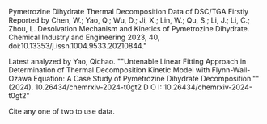 Pymetrozine Dihydrate Thermal Decomposition Data of DSC/TGA
Firstly Reported by 
Chen, W.; Yao, Q.; Wu, D.; Ji, X.; Lin, W.; Qu, S.; Li, J.; Li, C.; Zhou, L. Desolvation Mechanism and Kinetics of Pymetrozine Dihydrate. Chemical Industry and Engineering 2023, 40, doi:10.13353/j.issn.1004.9533.20210844."																									
																									
Latest analyzed by 
Yao, Qichao. ""Untenable Linear Fitting Approach in Determination of Thermal Decomposition Kinetic Model with Flynn-Wall-Ozawa Equation: A Case Study of Pymetrozine Dihydrate Decomposition."" (2024). 10.26434/chemrxiv-2024-t0gt2 D O I: 10.26434/chemrxiv-2024-t0gt2"																									
																									
Cite any one of two to use data.

